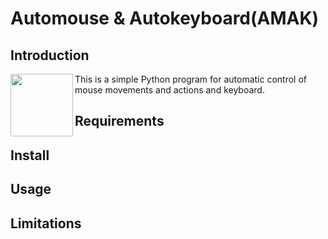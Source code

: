 # Automouse & Autokeyboard(AMAK)

## Introduction

<img src="../../blob/master/amak.ico" align="left" height="100">

This is a simple Python program for automatic control of mouse movements and actions and keyboard.

## Requirements

## Install

## Usage

## Limitations
